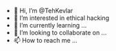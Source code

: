 - 👋 Hi, I’m @TehKevlar
- 👀 I’m interested in ethical hacking 
- 🌱 I’m currently learning ...
- 💞️ I’m looking to collaborate on ...
- 📫 How to reach me ...

<!---
TehKevlar/TehKevlar is a ✨ special ✨ repository because its `README.md` (this file) appears on your GitHub profile.
You can click the Preview link to take a look at your changes.
--->
